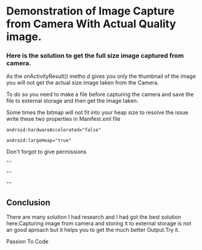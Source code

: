 <h1>Demonstration of Image Capture from Camera With Actual Quality image.</h1>


<h3>Here is the solution to get the full size image captured from camera.</h3>

<p>As the onActivityResult() metho d gives you only the thumbnail of the image you will not get the actual size image taken from the Camera.</p>
<p>To do so you need to make a file before capturing the camera and save the file to external storage and then get the image taken.</p>
<p>Some times the bitmap will not fit into your heap size to resolve the issue write these two properties in Manifest.xml file</p>

<code>android:hardwareAccelerated="false"</code>

<code>android:largeHeap="true"</code>

<p>Don't forgot to give permissions </p>

<code>"<uses-permission android:name="android.permission.CAMERA"/>"</code>

<code>"<uses-permission android:name="android.permission.WRITE_EXTERNAL_STORAGE"/>"</code>

<code>"<uses-permission android:name="android.permission.READ_EXTERNAL_STORAGE"/>"</code>

<h2>Conclusion</h2>

<p>There are many solution I had research and I had got the best solution here.Capturing image from camera and storing it to external storage is not an good aproach but it helps you to get the much better Output.Try it.</p>

<p>Passion To Code</p>